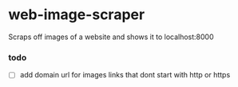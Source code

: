 # web-image-scraper
Scraps off images of a website and shows it to localhost:8000

### todo
- [ ] add domain url for images links that dont start with http or https
